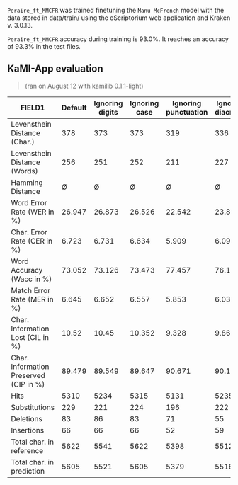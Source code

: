`Peraire_ft_MMCFR` was trained finetuning the `Manu McFrench` model with the data stored in data/train/ using the eScriptorium web application and Kraken v. 3.0.13.


`Peraire_ft_MMCFR` accuracy during training is 93.0%. It reaches an accuracy of 93.3% in the test files.

## KaMI-App evaluation

> (ran on August 12 with kamilib 0.1.1-light)

|FIELD1                                |Default|Ignoring digits|Ignoring case|Ignoring punctuation|Ignoring diacritics|Combining all options|
|--------------------------------------|-------|---------------|-------------|--------------------|-------------------|---------------------|
|Levensthein Distance (Char.)          |378    |373            |373          |319                 |336                |266                  |
|Levensthein Distance (Words)          |256    |251            |252          |211                 |227                |169                  |
|Hamming Distance                      |Ø      |Ø              |Ø            |Ø                   |Ø                  |Ø                    |
|Word Error Rate (WER in %)            |26.947 |26.873         |26.526       |22.542              |23.894             |18.51                |
|Char. Error Rate (CER in %)           |6.723  |6.731          |6.634        |5.909               |6.095              |5.108                |
|Word Accuracy (Wacc in %)             |73.052 |73.126         |73.473       |77.457              |76.105             |81.489               |
|Match Error Rate (MER in %)           |6.645  |6.652          |6.557        |5.853               |6.031              |5.065                |
|Char. Information Lost (CIL in %)     |10.52  |10.45          |10.352       |9.328               |9.863              |8.327                |
|Char. Information Preserved (CIP in %)|89.479 |89.549         |89.647       |90.671              |90.136             |91.672               |
|Hits                                  |5310   |5234           |5315         |5131                |5235               |4985                 |
|Substitutions                         |229    |221            |224          |196                 |222                |177                  |
|Deletions                             |83     |86             |83           |71                  |55                 |45                   |
|Insertions                            |66     |66             |66           |52                  |59                 |44                   |
|Total char. in reference              |5622   |5541           |5622         |5398                |5512               |5207                 |
|Total char. in prediction             |5605   |5521           |5605         |5379                |5516               |5206                 |


<!--

## Reference:
```
Je suis reçu par la SUPERIEURE, une réligieuse d'
une cinquantaine d'année aussi et une française. Elle me
demande le but de mon voyage, et ne peut arriver à
croire que je puisse ainsi me faire comprendre grâce
à l'Esperanto. Elle doute beaucoup, qu'un jour
l'Esperanto, sera obligatoirement enseigné dans toutes
les Ecoles des pays civilisés, helas! Elle est réaliste.
NOTA 1930 et 1966
TEL EST POURTANT NOTRE BUT: tant au point
de vue RATIONEL, qu#'IDEOLOGIQUE. Etant une SYNTHESE
des langues modernes vivantes, l'étude de l'Esperanto éviterait
des pertes INSOUPÇONNÉES de temps, que l'on pourrait
dédier ainsi à une vraie CULTURE GENERALE INTER-
-PEUPLES ET INTERPOPULAIRE. Je suis toujours convain-
-cu que cette mesure serait un FACTEUR IMPORTANT
de PAIX INTERNATIONALE. MAIS LA VEUX-T-ON
CETTE PAIX REELLEMENT ? (fin du nota)
Pour ma part, me dit-elle, vous soulevez
un voile devant mes yeux. Et en tout cas vous
obtiendrez un résultat INESPÉRÉ si vous pouviez
REELLEMENT CONVAINCRE LE PAPE et son entourage
(J'en suis convaincu aussi, mais comme je l'ai dit
haut
plus x veut-on réellement dans tous les milieux
ORGANISER LA PAIX ? Si oui qui veut la
fin, veut les moyens, et l'Esperanto peut-être
sûrement UN DE CES MOYENS.).
46
esperantigo numenata
MANIFOLD N°18 commencé à Libourne le 3-11-68.
Fini
le 24-4-69
la 21an. 1.75a
extrait du carnet steno N°16 (suite de la page 50 du manifold N°17)
TCHAN-DGIA LE LUNDI 7 DECEMBRE 1930. Pour conclure cette soirée....
maussade, Mr LOU qui me quitte vers les 20h, me dit : - "En
réalité en Chine, présentement l'on se distrait en cercles fermés
dans les réceptions, que s'offrent les notables entre-eux ; le
peuple fait de même, mais rien n'est prévu ni organisé
présentement, pour le menu peuple ; nous avons trop à faire
par ailleurs.".
Hier dimanche, vers les 11 heures, Mr OU-I. le chef
du KUO-MIN-TANG, m'amena chez le général en chef de la
province. Je suis reçu, par un homme en uniforme, mais
sans aucun insigne apparent: Notre premier contact est
sympathique, il me reçoit sans pompe, sans céremonie, tout
simplement. La résidence était gardée par tout un
contingent de soldats, qui bien entendu, nous empêchent
d'entrer. Apres quelques mots de Mr OU-I, ceux-ci se
figent en un garde à vous impeccable; et nous introduisent
dans le bureau d'un capitaine, qui nous saluent
respectueusement et nous présente des sièges. Par telé,
il avertit le général de notre visite. C'est un grand
honneur que l'on me fait, et cependant, j'étais tres calme
et me disais: - "Il te faut jouer serré". De ces quelques
minutes dépend peut-être ma vie, ma liberté où tout au
1
il devra acheter tous ses bagages et papiers ; à moi il
ne me demande rien. Plus loin, je croise une troupe de
dames qui repend dans l'air un flot de parfums suaves et
qui nous devisagerent d'un air moqueur. (Nous étions passablement
crottés et mouillés).
Dans un hôtel, on veut bien nous vendre
un morceau de pain noir pour 7 kouronnes mais on refuse de
nous loger pour la nuit. Nous continuons donc notre route.
La nuit commence à tomber. Dans un pré, nous avisons
quelques femmes qui gardent les vaches. Nous leur faisons
comprendre que nous desirerions trouve un endroit sur pour
pouvoir camper. Le premier geste de méfiance passé, ces braves
paysannes nous acceptent. et nous font entrer dans la ferme. et
complètent notre souper avec du lait. à peine sommes-nous
couchés dans la grange qu'un formidable orage eclate et
durera toute la nuit. Heureusement que nous avons 2 couvertures
car le froid arrive très vif.
MARDI 25 SEPTEMBRE 1928. Décidément nous garderons un souvenir
profond de cette régions des Carpathes. La pluie continue
et nous ne pouvons repartir que vers les 9h. Quand nous
voulons dedommager cette brave femme, elle nous repond : "Le
bon Dieu me le rendra". Sous la pluie qui diminue
une 1/2h après P crève sa roue AV, et ça nous fait perdre
1h pour réparer. Entre temps le soleil s'est levé, et vers
10h nous arrivons au village de JASINA. Bientôt la
route est coupée par les eaux. Nous sommes obligés d'accomplir
de véritables tous d'acrobatie pour traverses ce goulet.
5
les boiseries du poste d'équipage sont en bois
exotiques vernis. Le parquet est en bois huilé et le
plafond peint en blanc. Les 2/3 du salon sont séparés par
une petite barriere et bois peint en blanc pour amenager dans
l'autre tiers, le "coin de Lénine" ; c'est un cabinet avec piano
des bancs et la radio
Les 3 rangées de table de la salle à manger sont
couvertes par des toiles cirées et le service est assuré par une
femme. A cet effet, tout à côté il y a la buanderie, la
cuisine (chauffée au mazout) (en 1929).
J'ai egalement visité, l'atelier de mécanique et de menuiserie
amenagés à bord.
LUNDI 20 MARS 1929. Hier j'ai visité à environ 10k au
sud de Novorassisk, au bord de la mer, un magnifique
vignoble. Il y a un petit village de paysans où vivent
là
une cinquantaine de personnes. Avant la Revolution ce
vignoble appartenait à un propriétaire, et il est devenu proprié-
-té d'Etat. Il y a là quelque 200 à 300 hectares de
terres bien exposées au sud. sur le flanc d'une colline
située au Nord. Elle est travaillée par les anciens ouvriers
agricoles et par des "artels" = coopé au premier degré, d'ouvriers
Le "chateau" - comme en France est une superbe
(toute neuve)
bâtisse située au milieu du vignoble, et la vinification.
comme en France - se fait dans des bâtiments qu'il
entourent
En ce moment, le "chateau" est occupe par
uune colonie de "BEZPRIOZORNII" - anciens enfants
43
```

## Prediction

```
Je suis reçu par la SUPERIEVRE, une réligieuse d
une conquantaine d'anée aussi, et une française. Alle me
demande le but de mon voyage, et ne peut arriver à
croué que je puuisse ainsi me faue comprendre grace
à l'Esperanto. Elle doute beaucoup, qu'un jour
l'Eperante, sera obligatoirement enseigné dans toutes
les Ecoles des pays civlisés, helas. Elle est réaliste.
NOTA 1930 et 1906
TEL EST POURTANT NOTRE BOT, tant au point
do vuie RATIONEL, Que IDEOLOGIQUE. Etant une SUNTHESE
Des lanques modernes vivantes, l'étude de l'Espesanto éviteran
des pertes INSOUECONNCES de temps, que l'on pourrait
dedier ainsi à une vade CIITUNE GEMEARLE IMTED-
PEIPLES ET INTERPOEULAIRE. Je suis toujours convain-
c, que cette mesure serait un FACTEUR IMIPORTANT
de PAIK ITITERHATIONALE. MAIS LA VEUK-T-ON
CETTE PAIK REELLEMENT ? (fun du nota)
Pour ma part, me dit-elle, vous soulevez
un voile devant mes yeux. Et en tout cas vous
obtiendriez un résultat MHESPERE. Si vous pouviez
REEHEHENT CONVAINCRE LE PAVE et son entourage
J'en suis convainen aussi, mais, comme je l'ai dit
hauit
plus rveut-on reellement dans tous les milieux
ORGANISER LA DAIK . Si oui qui veut la
fon, veut les moyens, et l'Esperanto peut être
surement UN DE CES MIOVENS.).
46
esperankigs sumenita
MANICOLO N° 18, commencé à Lbourse le 3-1168.
Sini
le 24-4-68
la 210-1.750
extrait du carnet steno N°16- (Suite de la page 50 du manifold N°17)
(HAN- DENA LE LUNOI 7 DECENBRE 1930. Pour conclure cette soirée...
maussade. Mr 2Oi qui me quitte vers les 20h, me dit: -lEn
réalité en Chine, présentement l'on se distrait en cercles fermes
dans les réceptions, que s'offrent les notables entre eux: le
peuple fait de même, mais rien n'est prévu m'organisé
présentement, pour le menu, peuple; nous avans trop à faire
par ailleurs ?.
Mier dimanche, vers les, 11 heures, Mr OU -1- le chef
du KUO-HIN-TANE, m'amena chez le général en chef de la
province. Je suis reçu, par un homme en uniforme, mais
sans aucun insigne apparent. Notre premier contait est
sympathique, il me reçoit sans pompe, sans ceremonié, tout
simplement. La résidence était gardée par tout un
contingent de soldats, qui bien entendu, nous empêchent
d'entrer. Après quelques mots de Mr OU-1-, ceux- ci se
figent en un garde à vous impeccable., et nous introduisent
dans le bureau d'un capitaine, qui, nous saluent
respectueusement, et nous presente des sièges. Par telé,
il avertit le général de notre visite. C'est un grand
honneur que l'on me fait, et cependant, j'étois tres calme
et me disais: -" Il te faut jouer serré". De ces quelques
minutes, dépend peut être mu rie, ma leiberte où tout au
1
il dera extuber tous ses bagages et papiers; à moi il
ne me temande aien. Plus loin p croise une troupe de
anses qui apenit beons l'anr, un pot de parfirms sueuves et
ui nous devisagerent d'un air moqueur. (Nous etions possablement
crottés et mouillés).
Dans un hôtel  veut bien nous venitre
un morceau de pain nour pour I kouronnes mais on refusse de
nous lager pour la nuit. Nous continuons dine notre route.
La nuit commence à tomber. Dans un pre, nous avisons
quilques femmes qui gardent les vaches. Nous deur faisons
comprendre que nous désirerions trouver un enirois see pour
pouvour camper.. Le premier geste de mifiane passé, ces traves
paysannes nous acceptent. et nous font entrer dans la ferme, et
completent notre souper auc du lait. a peiné sommes nous
couches (dans la gronge qu'un formidable orage eclate, et
detrera toute la niit, Neurcusement que nous avons 2 couvertures
car le froid arrive très vyj..
MARN 25 SEPTENSRE 1928. Dieullemment, nous gartiron un souvenier
profanndt de cette regions des Carpathes.. La pluie continne
et nous ne pouvons réparter que vers les 5h. Qurandt nous.
poulons dedommager cette brave femme, elle nous repond. Le
bon Dieu me le rendrà. Sous la pluie qui diminue
une 12 h après P crève su roue N. et ca nous fait perdre
1h pour reparer. Entre semps le solul s'est levé, et vers
1oh nous arrivons au village de JASIMA. Bientot la
route est coupée par les caux. Nous sommes obliges dte'auomplir
de veritabtes tours l'acrobatie pour travorsir ce goulet.
5
Les bosseries du poste d'équipage sont en bois
exotiques vernis. Le parquet est en bois huité et le
plafend peint en blanc.. Les 2/3 du salon sont séparés par
une patite barrière et bois peint en blane pour amenager dans
l'autre tions, le "coin de Léniné" ; c'est un cabinet avec piano
des banes et la nadio
Les 3 rangées de table de la salle à manger sont
couvertes par des toiles corces et le service est assuré par une
femme. A cet effet, tout à coté il y a la buanclerie, la
cuisine (chauffée au mazant) Cen 1929)
J'ai egalement vrsuté. l'atelier de mécanique et de menuusert
aménages à bort.
LONOI 20 MARS 1929. Mier j'ai visité à environ 10k au
suit de illivorassisk, au bord de la mer, un magnifique
vignoble. Il y a un petit village de paysans où ritent
là
une cinquantaine de personnes. Avant la Révolution ce
vignoble appartenait à un propriétaire, et il est divenu proprie-
-te d'Etat. Il j'a là quelque 200 à 300 hectares de
terres bien expotes au sud. sur le flane d'une colliné
située au evord... Elle est travaillée par les anciens ouvriers
agucoles et par des "'artils - coapé au premier degré, d'ouvriers
Le "chateau" - comme en France est une superte
toute neuve)
batisse située au milicu du vignoble, et la vinification,
comme en Frence - se fait dans des bâtiments quil
entourent
En ce moment, le "chateau" est occupe par
uune cotonie de SEEPRIEORNI - anciens enfants
43
```
